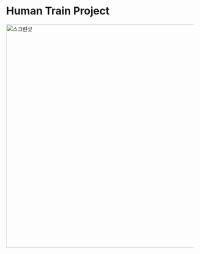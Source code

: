 <h1>Human Train Project</h1>
<img src="https://raw.githubusercontent.com/amjunha106/image/main/images/스크린샷_2024-11-18.png" alt="스크린샷" width="600" />


